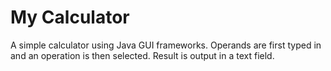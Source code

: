 # My Calculator
A simple calculator using Java GUI frameworks.
Operands are first typed in and an operation is then selected.
Result is output in a text field.
